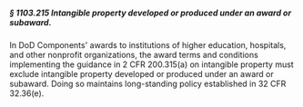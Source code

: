 ##### § 1103.215 Intangible property developed or produced under an award or subaward. #####

In DoD Components' awards to institutions of higher education, hospitals, and other nonprofit organizations, the award terms and conditions implementing the guidance in 2 CFR 200.315(a) on intangible property must exclude intangible property developed or produced under an award or subaward. Doing so maintains long-standing policy established in 32 CFR 32.36(e).